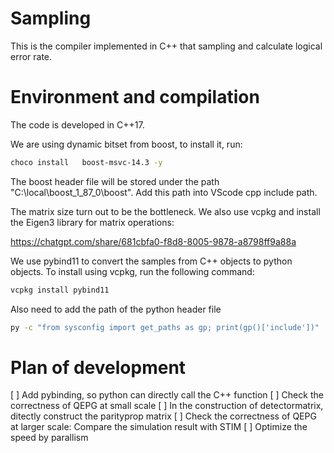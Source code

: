 # Sampling
This is the compiler implemented in C++ that sampling and calculate logical error rate. 



# Environment and compilation


The code is developed in C++17. 


We are using dynamic bitset from boost, to install it, run:

```bash
choco install   boost-msvc-14.3 -y
```

The boost header file will be stored under the path "C:\local\boost_1_87_0\boost". Add this path into VScode cpp include path. 

The matrix size turn out to be the bottleneck. 
We also use vcpkg and install the Eigen3 library for matrix operations:


https://chatgpt.com/share/681cbfa0-f8d8-8005-9878-a8798ff9a88a



We use pybind11 to convert the samples from C++ objects to python objects. To install using vcpkg, run the following command:

```bash
vcpkg install pybind11
```

Also need to add the path of the python header file

```bash
py -c "from sysconfig import get_paths as gp; print(gp()['include'])"
```


# Plan of development


[ ] Add pybinding, so python can directly call the C++ function
[ ] Check the correctness of QEPG at small scale
[ ] In the construction of detectormatrix, ditectly construct the parityprop matrix
[ ] Check the correctness of QEPG at larger scale: Compare the simulation result with STIM
[ ] Optimize the speed by parallism